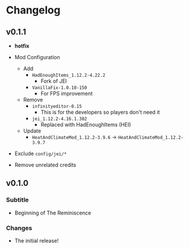 # Changelog

## v0.1.1

- **hotfix**
- Mod Configuration
  - Add
    - `HadEnoughItems_1.12.2-4.22.2`
      - Fork of JEI
    - `VanillaFix-1.0.10-150`
      - For FPS improvement
  - Remove
    - `infinityeditor-0.15`
      - This is for the developers so players don't need it
    - `jei_1.12.2-4.16.1.302`
      - Replaced with HadEnoughItems (HEI)
  - Update
    - `HeatAndClimateMod_1.12.2-3.9.6` -> `HeatAndClimateMod_1.12.2-3.9.7`

- Exclude `config/jei/*`
- Remove unrelated credits

## v0.1.0

### Subtitle

- Beginning of The Reminiscence

### Changes

- The initial release!
